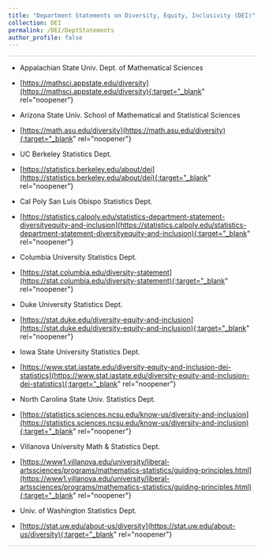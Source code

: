 ```yaml
---
title: "Department Statements on Diversity, Equity, Inclusivity (DEI)"
collection: DEI
permalink: /DEI/DeptStatements
author_profile: false
---
```

<!-- permalink: /StatEd/ -->

<style>
  hr {
    height: 2px;
    background-color: #E5E4E2;
    border: none;
  }

  .no-italics {
      font-style: normal;   
  }
</style>


<!-- Gray #919888;
#BF9269
#A88C7D
#7297A0
#54738E
#B5AFA9
#E5E4E2 Platinum
D3D3D3
-->

<!--
redirect_from:
  - /StatEd/
  - /StatEd.html
-->

<hr>

-	Appalachian State Univ. Dept. of Mathematical Sciences

  - [https://mathsci.appstate.edu/diversity](https://mathsci.appstate.edu/diversity){:target="_blank" rel="noopener"}

*	Arizona State Univ. School of Mathematical and Statistical Sciences

  * [https://math.asu.edu/diversity](https://math.asu.edu/diversity){:target="_blank" rel="noopener"}

*	UC Berkeley Statistics Dept.

  * [https://statistics.berkeley.edu/about/dei](https://statistics.berkeley.edu/about/dei){:target="_blank" rel="noopener"}

*	Cal Poly San Luis Obispo Statistics Dept.

  * [https://statistics.calpoly.edu/statistics-department-statement-diversityequity-and-inclusion](https://statistics.calpoly.edu/statistics-department-statement-diversityequity-and-inclusion){:target="_blank" rel="noopener"}

*	Columbia University Statistics Dept.

  * [https://stat.columbia.edu/diversity-statement](https://stat.columbia.edu/diversity-statement){:target="_blank" rel="noopener"}

*	Duke University Statistics Dept.

  * [https://stat.duke.edu/diversity-equity-and-inclusion](https://stat.duke.edu/diversity-equity-and-inclusion){:target="_blank" rel="noopener"}

*	Iowa State University Statistics Dept.

  * [https://www.stat.iastate.edu/diversity-equity-and-inclusion-dei-statistics](https://www.stat.iastate.edu/diversity-equity-and-inclusion-dei-statistics){:target="_blank" rel="noopener"}

*	North Carolina State Univ. Statistics Dept.

  * [https://statistics.sciences.ncsu.edu/know-us/diversity-and-inclusion](https://statistics.sciences.ncsu.edu/know-us/diversity-and-inclusion){:target="_blank" rel="noopener"}

*	Villanova University Math & Statistics Dept.

  * [https://www1.villanova.edu/university/liberal-artssciences/programs/mathematics-statistics/guiding-principles.html](https://www1.villanova.edu/university/liberal-artssciences/programs/mathematics-statistics/guiding-principles.html){:target="_blank" rel="noopener"}

*	Univ. of Washington Statistics Dept.

  * [https://stat.uw.edu/about-us/diversity](https://stat.uw.edu/about-us/diversity){:target="_blank" rel="noopener"}

---


&nbsp;




<!--
* [OUTLINE](STUB_intro_JAPN)
-->
